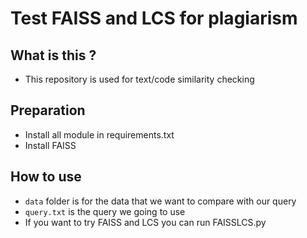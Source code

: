 # Test FAISS and LCS for plagiarism

## What is this ?
- This repository is used for text/code similarity checking

## Preparation
- Install all module in requirements.txt
- Install FAISS

## How to use
- `data` folder is for the data that we want to compare with our query
- `query.txt` is the query we going to use
- If you want to try FAISS and LCS you can run FAISSLCS.py